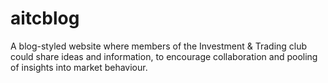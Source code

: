 # aitcblog
A blog-styled website where members of the Investment & Trading club could share
ideas and information, to encourage collaboration
and pooling of insights into market behaviour.
